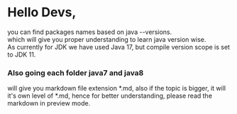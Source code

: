 # Hello Devs,

you can find packages names based on java --versions.\
which will give you proper understanding to learn java version wise.\
As currently for JDK we have used Java 17, but compile version scope is set to JDK 11.

### Also going each folder java7 and java8

will give you markdown file extension *.md, also if the topic is bigger, it will it's own level of *.md, hence for
better understanding,
please read the markdown in preview mode.